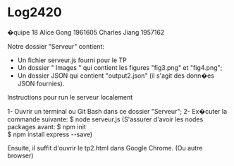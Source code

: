 # Log2420

�quipe 18
Alice Gong    1961605
Charles Jiang 1957162

Notre dossier "Serveur" contient:
- Un fichier serveur.js fourni pour le TP
- Un dossier " Images " qui contient les figures "fig3.png" et "fig4.png";
- Un dossier JSON qui contient "output2.json" (il s'agit des donn�es JSON fournies).


Instructions pour run le serveur localement

1- Ouvrir un terminal ou Git Bash dans ce dossier "Serveur";
2- Ex�cuter la commande suivante: $ node serveur.js 
   (S'assurer d'avoir les nodes packages avant: $ npm init  
						$ npm install express --save)


Ensuite, il suffit d'ouvrir le tp2.html dans Google Chrome. (Ou autre browser)



